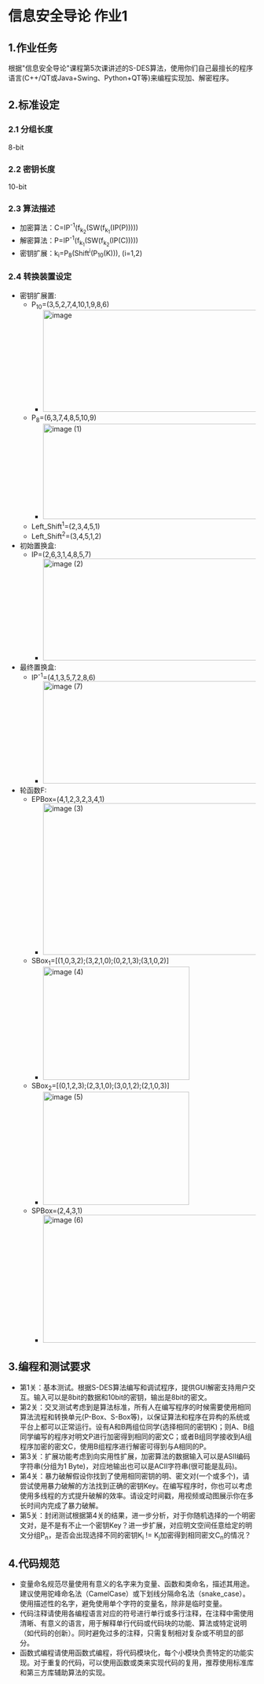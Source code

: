 # 信息安全导论 作业1
## 1.作业任务
根据"信息安全导论"课程第5次课讲述的S-DES算法，使用你们自己最擅长的程序语言(C++/QT或Java+Swing、Python+QT等)来编程实现加、解密程序。
## 2.标准设定
### 2.1 分组长度
8-bit
### 2.2 密钥长度
10-bit
### 2.3 算法描述
- 加密算法：C=IP<sup>-1</sup>(f<sub>k<sub>2</sub></sub>(SW(f<sub>k<sub>1</sub></sub>(IP(P)))))
- 解密算法：P=IP<sup>-1</sup>(f<sub>k<sub>1</sub></sub>(SW(f<sub>k<sub>2</sub></sub>(IP(C)))))
- 密钥扩展：k<sub>i</sub>=P<sub>8</sub>(Shift<sup>i</sup>(P<sub>10</sub>(K))),  (i=1,2)
### 2.4 转换装置设定
- 密钥扩展置: 
  - P<sub>10</sub>=(3,5,2,7,4,10,1,9,8,6)
    - <img width="679" height="207" alt="image" src="https://github.com/user-attachments/assets/368d042c-8884-471f-bfea-5434e790c25b" />
  - P<sub>8</sub>=(6,3,7,4,8,5,10,9)
    - <img width="681" height="194" alt="image (1)" src="https://github.com/user-attachments/assets/bedc5fd3-23bd-4f61-95c3-10fb3e93c184" />
  - Left_Shift<sup>1</sup>=(2,3,4,5,1)
  - Left_Shift<sup>2</sup>=(3,4,5,1,2)
- 初始置换盒:
  - IP=(2,6,3,1,4,8,5,7)
    - <img width="691" height="207" alt="image (2)" src="https://github.com/user-attachments/assets/5c751a31-e55b-43f4-b3be-664094a99c50" />
- 最终置换盒:
  - IP<sup>-1</sup>=(4,1,3,5,7,2,8,6)
    - <img width="691" height="208" alt="image (7)" src="https://github.com/user-attachments/assets/1295080a-1839-49e7-ac07-22e7747302e9" />
- 轮函数F:
  - EPBox=(4,1,2,3,2,3,4,1)
    - <img width="637" height="308" alt="image (3)" src="https://github.com/user-attachments/assets/aac70985-f45a-4478-bfb8-2d8853f059b4" />
  - SBox<sub>1</sub>=[(1,0,3,2);(3,2,1,0);(0,2,1,3);(3,1,0,2)]
    - <img width="298" height="230" alt="image (4)" src="https://github.com/user-attachments/assets/6069906c-6b6c-4503-aa7f-bbadc10e1a63" />
  - SBox<sub>2</sub>=[(0,1,2,3);(2,3,1,0);(3,0,1,2);(2,1,0,3)]
    - <img width="297" height="230" alt="image (5)" src="https://github.com/user-attachments/assets/c8e5783a-2424-44cb-9ed7-21260e9806c2" />
  - SPBox=(2,4,3,1)
    - <img width="535" height="260" alt="image (6)" src="https://github.com/user-attachments/assets/6f930f35-dfb5-46ed-8a1c-ef28275a066b" />

## 3.编程和测试要求
- 第1关：基本测试。根据S-DES算法编写和调试程序，提供GUI解密支持用户交互。输入可以是8bit的数据和10bit的密钥，输出是8bit的密文。
- 第2关：交叉测试考虑到是算法标准，所有人在编写程序的时候需要使用相同算法流程和转换单元(P-Box、S-Box等)，以保证算法和程序在异构的系统或平台上都可以正常运行。设有A和B两组位同学(选择相同的密钥K)；则A、B组同学编写的程序对明文P进行加密得到相同的密文C；或者B组同学接收到A组程序加密的密文C，使用B组程序进行解密可得到与A相同的P。
- 第3关：扩展功能考虑到向实用性扩展，加密算法的数据输入可以是ASII编码字符串(分组为1 Byte)，对应地输出也可以是ACII字符串(很可能是乱码)。
- 第4关：暴力破解假设你找到了使用相同密钥的明、密文对(一个或多个)，请尝试使用暴力破解的方法找到正确的密钥Key。在编写程序时，你也可以考虑使用多线程的方式提升破解的效率。请设定时间戳，用视频或动图展示你在多长时间内完成了暴力破解。
- 第5关：封闭测试根据第4关的结果，进一步分析，对于你随机选择的一个明密文对，是不是有不止一个密钥Key？进一步扩展，对应明文空间任意给定的明文分组P<sub>n</sub>，是否会出现选择不同的密钥K<sub>i</sub> != K<sub>j</sub>加密得到相同密文C<sub>n</sub>的情况？
## 4.代码规范
- 变量命名规范尽量使用有意义的名字来为变量、函数和类命名，描述其用途。建议使用驼峰命名法（CamelCase）或下划线分隔命名法（snake_case）。使用描述性的名字，避免使用单个字符的变量名，除非是临时变量。
- 代码注释请使用各编程语言对应的符号进行单行或多行注释，在注释中需使用清晰、有意义的语言，用于解释单行代码或代码块的功能、算法或特定说明（如代码的创新）。同时避免过多的注释，只需复制相对复杂或不明显的部分。
- 函数式编程请使用函数式编程，将代码模块化，每个小模块负责特定的功能实现。对于重复的代码，可以使用函数或类来实现代码的复用，推荐使用标准库和第三方库辅助算法的实现。


